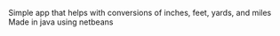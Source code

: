 Simple app that helps with conversions of inches, feet, yards, and miles
Made in java using netbeans
